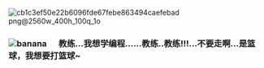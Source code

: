 ![cb1c3ef50e22b6096fde67febe863494caefebad png@2560w_400h_100q_1o](https://user-images.githubusercontent.com/37802190/154300543-b57fc549-ce8a-47c2-92ec-38e4b381ec59.png)
### ![banana](https://user-images.githubusercontent.com/37802190/154302713-d4dbb96a-66d3-47fa-9d74-d2fa8d0d203f.png) &nbsp;&nbsp;&nbsp;&nbsp;&nbsp;教练...我想学编程......教练..教练!!!...不要走啊...是篮球，我想要打篮球~
